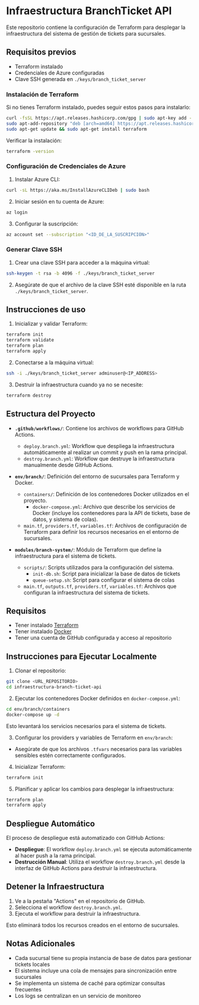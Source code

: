 # Infraestructura BranchTicket API

Este repositorio contiene la configuración de Terraform para desplegar la infraestructura del sistema de gestión de tickets para sucursales.

## Requisitos previos
- Terraform instalado
- Credenciales de Azure configuradas
- Clave SSH generada en `./keys/branch_ticket_server`

### Instalación de Terraform

Si no tienes Terraform instalado, puedes seguir estos pasos para instalarlo:

```bash
curl -fsSL https://apt.releases.hashicorp.com/gpg | sudo apt-key add -
sudo apt-add-repository "deb [arch=amd64] https://apt.releases.hashicorp.com $(lsb_release -cs) main"
sudo apt-get update && sudo apt-get install terraform
```

Verificar la instalación:
```bash
terraform -version
```

### Configuración de Credenciales de Azure

1. Instalar Azure CLI:
```bash
curl -sL https://aka.ms/InstallAzureCLIDeb | sudo bash
```

2. Iniciar sesión en tu cuenta de Azure:
```bash
az login
```

3. Configurar la suscripción:
```bash
az account set --subscription "<ID_DE_LA_SUSCRIPCIÓN>"
```

### Generar Clave SSH

1. Crear una clave SSH para acceder a la máquina virtual:
```bash
ssh-keygen -t rsa -b 4096 -f ./keys/branch_ticket_server
```

2. Asegúrate de que el archivo de la clave SSH esté disponible en la ruta `./keys/branch_ticket_server`.

## Instrucciones de uso

1. Inicializar y validar Terraform:
```bash
terraform init
terraform validate
terraform plan
terraform apply
```

2. Conectarse a la máquina virtual:
```bash
ssh -i ./keys/branch_ticket_server adminuser@<IP_ADDRESS>
```

3. Destruir la infraestructura cuando ya no se necesite:
```bash
terraform destroy
```

## Estructura del Proyecto

- **`.github/workflows/`**: Contiene los archivos de workflows para GitHub Actions.
  - `deploy.branch.yml`: Workflow que despliega la infraestructura automáticamente al realizar un commit y push en la rama principal.
  - `destroy.branch.yml`: Workflow que destruye la infraestructura manualmente desde GitHub Actions.
  
- **`env/branch/`**: Definición del entorno de sucursales para Terraform y Docker.
  - `containers/`: Definición de los contenedores Docker utilizados en el proyecto.
    - `docker-compose.yml`: Archivo que describe los servicios de Docker (incluye los contenedores para la API de tickets, base de datos, y sistema de colas).
  - `main.tf`, `providers.tf`, `variables.tf`: Archivos de configuración de Terraform para definir los recursos necesarios en el entorno de sucursales.

- **`modules/branch-system/`**: Módulo de Terraform que define la infraestructura para el sistema de tickets.
  - `scripts/`: Scripts utilizados para la configuración del sistema.
    - `init-db.sh`: Script para inicializar la base de datos de tickets
    - `queue-setup.sh`: Script para configurar el sistema de colas
  - `main.tf`, `outputs.tf`, `providers.tf`, `variables.tf`: Archivos que configuran la infraestructura del sistema de tickets.

## Requisitos

- Tener instalado [Terraform](https://www.terraform.io/downloads.html)
- Tener instalado [Docker](https://www.docker.com/products/docker-desktop/)
- Tener una cuenta de GitHub configurada y acceso al repositorio

## Instrucciones para Ejecutar Localmente

1. Clonar el repositorio:

```bash
git clone <URL_REPOSITORIO>
cd infraestructura-branch-ticket-api
```

2. Ejecutar los contenedores Docker definidos en `docker-compose.yml`:

```bash
cd env/branch/containers
docker-compose up -d
```

Esto levantará los servicios necesarios para el sistema de tickets.

3. Configurar los providers y variables de Terraform en `env/branch`:

- Asegúrate de que los archivos `.tfvars` necesarios para las variables sensibles estén correctamente configurados.

4. Inicializar Terraform:

```bash
terraform init
```

5. Planificar y aplicar los cambios para desplegar la infraestructura:

```bash
terraform plan
terraform apply
```

## Despliegue Automático

El proceso de despliegue está automatizado con GitHub Actions:

- **Despliegue**: El workflow `deploy.branch.yml` se ejecuta automáticamente al hacer push a la rama principal.
- **Destrucción Manual**: Utiliza el workflow `destroy.branch.yml` desde la interfaz de GitHub Actions para destruir la infraestructura.

## Detener la Infraestructura

1. Ve a la pestaña "Actions" en el repositorio de GitHub.
2. Selecciona el workflow `destroy.branch.yml`.
3. Ejecuta el workflow para destruir la infraestructura.

Esto eliminará todos los recursos creados en el entorno de sucursales.

## Notas Adicionales

- Cada sucursal tiene su propia instancia de base de datos para gestionar tickets locales
- El sistema incluye una cola de mensajes para sincronización entre sucursales
- Se implementa un sistema de caché para optimizar consultas frecuentes
- Los logs se centralizan en un servicio de monitoreo
